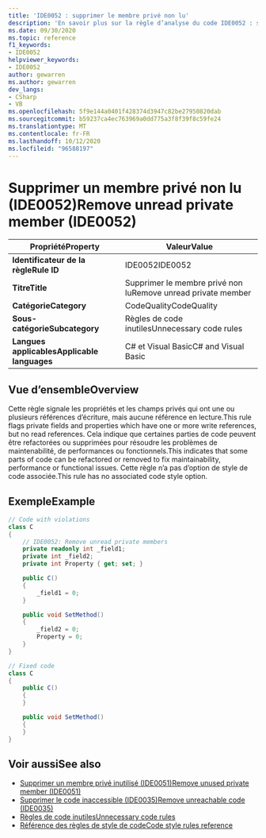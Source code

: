 ```yaml
---
title: 'IDE0052 : supprimer le membre privé non lu'
description: 'En savoir plus sur la règle d’analyse du code IDE0052 : supprimer un membre privé non lu'
ms.date: 09/30/2020
ms.topic: reference
f1_keywords:
- IDE0052
helpviewer_keywords:
- IDE0052
author: gewarren
ms.author: gewarren
dev_langs:
- CSharp
- VB
ms.openlocfilehash: 5f9e144a0401f428374d3947c82be27950820dab
ms.sourcegitcommit: b59237ca4ec763969a0dd775a3f8f39f8c59fe24
ms.translationtype: MT
ms.contentlocale: fr-FR
ms.lasthandoff: 10/12/2020
ms.locfileid: "96588197"
---
```

# <a name="remove-unread-private-member-ide0052"></a><span data-ttu-id="914dd-103">Supprimer un membre privé non lu (IDE0052)</span><span class="sxs-lookup"><span data-stu-id="914dd-103">Remove unread private member (IDE0052)</span></span>

|<span data-ttu-id="914dd-104">Propriété</span><span class="sxs-lookup"><span data-stu-id="914dd-104">Property</span></span>|<span data-ttu-id="914dd-105">Valeur</span><span class="sxs-lookup"><span data-stu-id="914dd-105">Value</span></span>|
|-|-|
| <span data-ttu-id="914dd-106">**Identificateur de la règle**</span><span class="sxs-lookup"><span data-stu-id="914dd-106">**Rule ID**</span></span> | <span data-ttu-id="914dd-107">IDE0052</span><span class="sxs-lookup"><span data-stu-id="914dd-107">IDE0052</span></span> |
| <span data-ttu-id="914dd-108">**Titre**</span><span class="sxs-lookup"><span data-stu-id="914dd-108">**Title**</span></span> | <span data-ttu-id="914dd-109">Supprimer le membre privé non lu</span><span class="sxs-lookup"><span data-stu-id="914dd-109">Remove unread private member</span></span> |
| <span data-ttu-id="914dd-110">**Catégorie**</span><span class="sxs-lookup"><span data-stu-id="914dd-110">**Category**</span></span> | <span data-ttu-id="914dd-111">CodeQuality</span><span class="sxs-lookup"><span data-stu-id="914dd-111">CodeQuality</span></span> |
| <span data-ttu-id="914dd-112">**Sous-catégorie**</span><span class="sxs-lookup"><span data-stu-id="914dd-112">**Subcategory**</span></span> | <span data-ttu-id="914dd-113">Règles de code inutiles</span><span class="sxs-lookup"><span data-stu-id="914dd-113">Unnecessary code rules</span></span> |
| <span data-ttu-id="914dd-114">**Langues applicables**</span><span class="sxs-lookup"><span data-stu-id="914dd-114">**Applicable languages**</span></span> | <span data-ttu-id="914dd-115">C# et Visual Basic</span><span class="sxs-lookup"><span data-stu-id="914dd-115">C# and Visual Basic</span></span> |

## <a name="overview"></a><span data-ttu-id="914dd-116">Vue d’ensemble</span><span class="sxs-lookup"><span data-stu-id="914dd-116">Overview</span></span>

<span data-ttu-id="914dd-117">Cette règle signale les propriétés et les champs privés qui ont une ou plusieurs références d’écriture, mais aucune référence en lecture.</span><span class="sxs-lookup"><span data-stu-id="914dd-117">This rule flags private fields and properties which have one or more write references, but no read references.</span></span> <span data-ttu-id="914dd-118">Cela indique que certaines parties de code peuvent être refactorées ou supprimées pour résoudre les problèmes de maintenabilité, de performances ou fonctionnels.</span><span class="sxs-lookup"><span data-stu-id="914dd-118">This indicates that some parts of code can be refactored or removed to fix maintainability, performance or functional issues.</span></span> <span data-ttu-id="914dd-119">Cette règle n’a pas d’option de style de code associée.</span><span class="sxs-lookup"><span data-stu-id="914dd-119">This rule has no associated code style option.</span></span>

## <a name="example"></a><span data-ttu-id="914dd-120">Exemple</span><span class="sxs-lookup"><span data-stu-id="914dd-120">Example</span></span>

```csharp
// Code with violations
class C
{
    // IDE0052: Remove unread private members
    private readonly int _field1;
    private int _field2;
    private int Property { get; set; }

    public C()
    {
        _field1 = 0;
    }

    public void SetMethod()
    {
        _field2 = 0;
        Property = 0;
    }
}

// Fixed code
class C
{
    public C()
    {
    }

    public void SetMethod()
    {
    }
}
```

## <a name="see-also"></a><span data-ttu-id="914dd-121">Voir aussi</span><span class="sxs-lookup"><span data-stu-id="914dd-121">See also</span></span>

- [<span data-ttu-id="914dd-122">Supprimer un membre privé inutilisé (IDE0051)</span><span class="sxs-lookup"><span data-stu-id="914dd-122">Remove unused private member (IDE0051)</span></span>](ide0051.md)
- [<span data-ttu-id="914dd-123">Supprimer le code inaccessible (IDE0035)</span><span class="sxs-lookup"><span data-stu-id="914dd-123">Remove unreachable code (IDE0035)</span></span>](ide0035.md)
- [<span data-ttu-id="914dd-124">Règles de code inutiles</span><span class="sxs-lookup"><span data-stu-id="914dd-124">Unnecessary code rules</span></span>](unnecessary-code-rules.md)
- [<span data-ttu-id="914dd-125">Référence des règles de style de code</span><span class="sxs-lookup"><span data-stu-id="914dd-125">Code style rules reference</span></span>](index.md)
